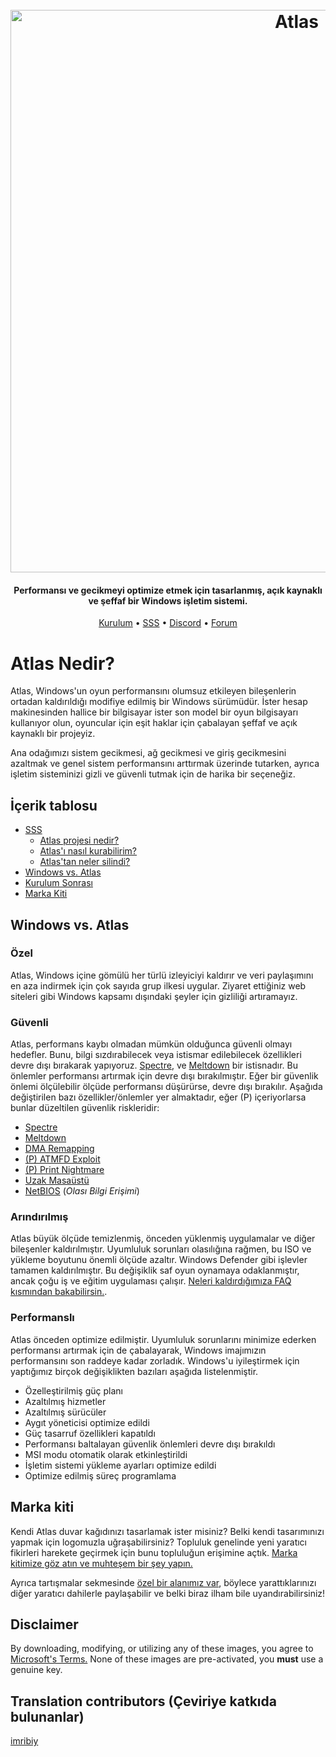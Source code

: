 ﻿<h1 align="center">
  <br>
  <a href="http://atlasos.net"><img src="https://i.imgur.com/xV08gIt.png" alt="Atlas" width="900"></a>
</h1>
<h4 align="center">Performansı ve gecikmeyi optimize etmek için tasarlanmış, açık kaynaklı ve şeffaf bir Windows işletim sistemi.</h4>

<p align="center">
  <a href="https://github.com/Atlas-OS/Atlas/wiki/2.-Installing">Kurulum</a>
  •
  <a href="https://github.com/Atlas-OS/Atlas/wiki/1.-FAQ#contents">SSS</a>
  •
  <a href="https://discord.com/servers/atlas-795710270000332800" target="_blank">Discord</a>
  •
  <a href="https://forum.atlasos.net/">Forum</a>
</p>





# Atlas Nedir?

Atlas, Windows'un oyun performansını olumsuz etkileyen bileşenlerin ortadan kaldırıldığı modifiye edilmiş bir Windows sürümüdür. İster hesap makinesinden hallice bir bilgisayar ister son model bir oyun bilgisayarı kullanıyor olun, oyuncular için eşit haklar için çabalayan şeffaf ve açık kaynaklı bir projeyiz.

Ana odağımızı sistem gecikmesi, ağ gecikmesi ve giriş gecikmesini azaltmak ve genel sistem performansını arttırmak üzerinde tutarken, ayrıca işletim sisteminizi gizli ve güvenli tutmak için de harika bir seçeneğiz.


## İçerik tablosu

- [SSS](https://github.com/Atlas-OS/Atlas/wiki/1.-FAQ)
  - [Atlas projesi nedir?](https://github.com/Atlas-OS/Atlas/wiki/1.-FAQ#11-what-is-the-atlas-project)
  - [Atlas'ı nasıl kurabilirim?](https://github.com/Atlas-OS/Atlas/wiki/1.-FAQ#12-how-do-i-install-atlas-os)
  - [Atlas'tan neler silindi?](https://github.com/Atlas-OS/Atlas/wiki/1.-FAQ#13-whats-removed-in-atlas-os)
- <a href="#windows-vs-atlas">Windows vs. Atlas</a>
- [Kurulum Sonrası](https://github.com/Atlas-OS/Atlas/wiki/3.-Post-Install)
- [Marka Kiti](https://github.com/Atlas-OS/Atlas/blob/main/img/brand-kit.zip?raw=true)

## Windows vs. Atlas

### **Özel**

Atlas, Windows içine gömülü her türlü izleyiciyi kaldırır ve veri paylaşımını en aza indirmek için çok sayıda grup ilkesi uygular. Ziyaret ettiğiniz web siteleri gibi Windows kapsamı dışındaki şeyler için gizliliği artıramayız.

### **Güvenli**

Atlas, performans kaybı olmadan mümkün olduğunca güvenli olmayı hedefler. Bunu, bilgi sızdırabilecek veya istismar edilebilecek özellikleri devre dışı bırakarak yapıyoruz. [Spectre](https://spectreattack.com/spectre.pdf), ve [Meltdown](https://meltdownattack.com/meltdown.pdf) bir istisnadır. Bu önlemler performansı artırmak için devre dışı bırakılmıştır.
Eğer bir güvenlik önlemi ölçülebilir ölçüde performansı düşürürse, devre dışı bırakılır.
Aşağıda değiştirilen bazı özellikler/önlemler yer almaktadır, eğer (P) içeriyorlarsa bunlar düzeltilen güvenlik riskleridir:

- [Spectre](https://spectreattack.com/spectre.pdf)
- [Meltdown](https://meltdownattack.com/meltdown.pdf)
- [DMA Remapping](https://docs.microsoft.com/en-us/windows/security/information-protection/kernel-dma-protection-for-thunderbolt)
- [(P) ATMFD Exploit](https://msrc.microsoft.com/update-guide/en-US/vulnerability/CVE-2020-1020)
- [(P) Print Nightmare](https://us-cert.cisa.gov/ncas/current-activity/2021/06/30/printnightmare-critical-windows-print-spooler-vulnerability)
- [Uzak Masaüstü](https://cve.mitre.org/cgi-bin/cvekey.cgi?keyword=Windows+Remote+Desktop)
- [NetBIOS](https://en.wikipedia.org/wiki/NetBIOS) (_Olası Bilgi Erişimi_)

### **Arındırılmış**

Atlas büyük ölçüde temizlenmiş, önceden yüklenmiş uygulamalar ve diğer bileşenler kaldırılmıştır. Uyumluluk sorunları olasılığına rağmen, bu ISO ve yükleme boyutunu önemli ölçüde azaltır. Windows Defender gibi işlevler tamamen kaldırılmıştır. Bu değişiklik saf oyun oynamaya odaklanmıştır, ancak çoğu iş ve eğitim uygulaması çalışır.  [Neleri kaldırdığımıza FAQ kısmından bakabilirsin.](https://github.com/Atlas-OS/Atlas/wiki/1.-FAQ#13-whats-removed-in-atlas-os).

### **Performanslı**

Atlas önceden optimize edilmiştir. Uyumluluk sorunlarını minimize ederken performansı artırmak için de çabalayarak, Windows imajımızın performansını son raddeye kadar zorladık. Windows'u iyileştirmek için yaptığımız birçok değişiklikten bazıları aşağıda listelenmiştir.

- Özelleştirilmiş güç planı
- Azaltılmış hizmetler
- Azaltılmış sürücüler
- Aygıt yöneticisi optimize edildi
- Güç tasarruf özellikleri kapatıldı
- Performansı baltalayan güvenlik önlemleri devre dışı bırakıldı
- MSI modu otomatik olarak etkinleştirildi
- İşletim sistemi yükleme ayarları optimize edildi
- Optimize edilmiş süreç programlama

## Marka kiti

Kendi Atlas duvar kağıdınızı tasarlamak ister misiniz? Belki kendi tasarımınızı yapmak için logomuzla uğraşabilirsiniz? Topluluk genelinde yeni yaratıcı fikirleri harekete geçirmek için bunu topluluğun erişimine açtık. [Marka kitimize göz atın ve muhteşem bir şey yapın.](https://github.com/Atlas-OS/Atlas/blob/main/img/brand-kit.zip?raw=true)

Ayrıca tartışmalar sekmesinde [özel bir alanımız var](https://github.com/Atlas-OS/Atlas/discussions/categories/community-artwork), böylece yarattıklarınızı diğer yaratıcı dahilerle paylaşabilir ve belki biraz ilham bile uyandırabilirsiniz!

## Disclaimer

By downloading, modifying, or utilizing any of these images, you agree to [Microsoft's Terms.](https://www.microsoft.com/en-us/Useterms/Retail/Windows/10/UseTerms_Retail_Windows_10_English.htm) None of these images are pre-activated, you **must** use a genuine key.

## Translation contributors (Çeviriye katkıda bulunanlar)

[imribiy](https://github.com/imribiy)
